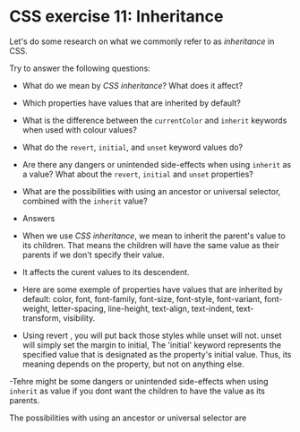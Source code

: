 # CSS exercise 11: Inheritance

Let's do some research on what we commonly refer to as *inheritance* in CSS.

Try to answer the following questions:

- What do we mean by *CSS inheritance*? What does it affect?
- Which properties have values that are inherited by default?
- What is the difference between the `currentColor` and `inherit` keywords when used with colour values?
- What do the `revert`, `initial`, and `unset` keyword values do?
- Are there any dangers or unintended side-effects when using `inherit` as a value? What about the `revert`, `initial` and `unset` properties?
- What are the possibilities with using an ancestor or universal selector, combined with the `inherit` value?

- Answers

- When we use *CSS inheritance*, we mean to inherit the parent's value to its children. That means the children will have the same value as their parents if we don't specify their value.

- It affects the curent values to its descendent.

- Here are some exemple of properties have values that are inherited by default: color, font, font-family, font-size, font-style, font-variant, font-weight, letter-spacing, line-height, text-align, text-indent, text-transform, visibility.

- Using revert , you will put back those styles while unset will not.
 unset will simply set the margin to initial,
 The 'initial' keyword represents the specified value that is designated as the property's initial value. Thus, its meaning depends on the property, but not on anything else.

 -Tehre might be some dangers or unintended side-effects when using `inherit` as value if you dont want the children to have the value as its parents.

The possibilities with using an ancestor or universal selector are 
